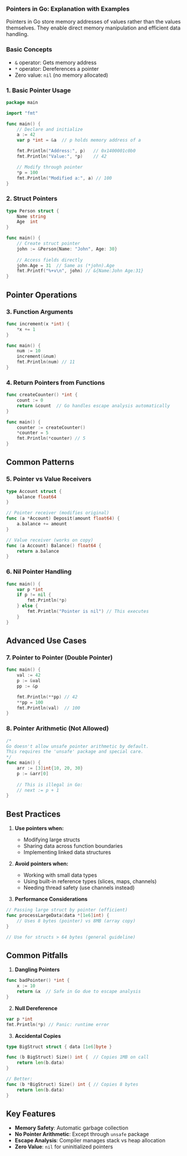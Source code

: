 ### Pointers in Go: Explanation with Examples

Pointers in Go store memory addresses of values rather than the values themselves. They enable direct memory manipulation and efficient data handling.

### **Basic Concepts**
- `&` operator: Gets memory address
- `*` operator: Dereferences a pointer
- Zero value: `nil` (no memory allocated)

### **1. Basic Pointer Usage**
```go
package main

import "fmt"

func main() {
    // Declare and initialize
    a := 42
    var p *int = &a  // p holds memory address of a

    fmt.Println("Address:", p)   // 0x1400001c0b0
    fmt.Println("Value:", *p)    // 42

    // Modify through pointer
    *p = 100
    fmt.Println("Modified a:", a) // 100
}
```

### **2. Struct Pointers**
```go
type Person struct {
    Name string
    Age  int
}

func main() {
    // Create struct pointer
    john := &Person{Name: "John", Age: 30}
    
    // Access fields directly
    john.Age = 31  // Same as (*john).Age
    fmt.Printf("%+v\n", john) // &{Name:John Age:31}
}
```

## **Pointer Operations**

### **3. Function Arguments**
```go
func increment(x *int) {
    *x += 1
}

func main() {
    num := 10
    increment(&num)
    fmt.Println(num) // 11
}
```

### **4. Return Pointers from Functions**
```go
func createCounter() *int {
    count := 0
    return &count  // Go handles escape analysis automatically
}

func main() {
    counter := createCounter()
    *counter = 5
    fmt.Println(*counter) // 5
}
```

## **Common Patterns**

### **5. Pointer vs Value Receivers**
```go
type Account struct {
    balance float64
}

// Pointer receiver (modifies original)
func (a *Account) Deposit(amount float64) {
    a.balance += amount
}

// Value receiver (works on copy)
func (a Account) Balance() float64 {
    return a.balance
}
```

### **6. Nil Pointer Handling**
```go
func main() {
    var p *int
    if p != nil {
        fmt.Println(*p)
    } else {
        fmt.Println("Pointer is nil") // This executes
    }
}
```

## **Advanced Use Cases**

### **7. Pointer to Pointer (Double Pointer)**
```go
func main() {
    val := 42
    p := &val
    pp := &p

    fmt.Println(**pp) // 42
    **pp = 100
    fmt.Println(val)  // 100
}
```

### **8. Pointer Arithmetic (Not Allowed)**
```go
/*
Go doesn't allow unsafe pointer arithmetic by default.
This requires the 'unsafe' package and special care.
*/
func main() {
    arr := [3]int{10, 20, 30}
    p := &arr[0]
    
    // This is illegal in Go:
    // next := p + 1 
}
```

## **Best Practices**
1. **Use pointers when:**
   - Modifying large structs
   - Sharing data across function boundaries
   - Implementing linked data structures

2. **Avoid pointers when:**
   - Working with small data types
   - Using built-in reference types (slices, maps, channels)
   - Needing thread safety (use channels instead)

3. **Performance Considerations**
```go
// Passing large struct by pointer (efficient)
func processLargeData(data *[1e6]int) {
    // Uses 8 bytes (pointer) vs 8MB (array copy)
}

// Use for structs > 64 bytes (general guideline)
```

## **Common Pitfalls**
1. **Dangling Pointers**
```go
func badPointer() *int {
    x := 10
    return &x  // Safe in Go due to escape analysis
}
```

2. **Null Dereference**
```go
var p *int
fmt.Println(*p) // Panic: runtime error
```

3. **Accidental Copies**
```go
type BigStruct struct { data [1e6]byte }

func (b BigStruct) Size() int {  // Copies 1MB on call
    return len(b.data)
}

// Better:
func (b *BigStruct) Size() int { // Copies 8 bytes
    return len(b.data)
}
```

## **Key Features**
- **Memory Safety**: Automatic garbage collection
- **No Pointer Arithmetic**: Except through `unsafe` package
- **Escape Analysis**: Compiler manages stack vs heap allocation
- **Zero Value**: `nil` for uninitialized pointers

```
